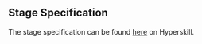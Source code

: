 ## Stage Specification

The stage specification can be found [here](https://hyperskill.org/projects/51/stages/279/implement) on Hyperskill.